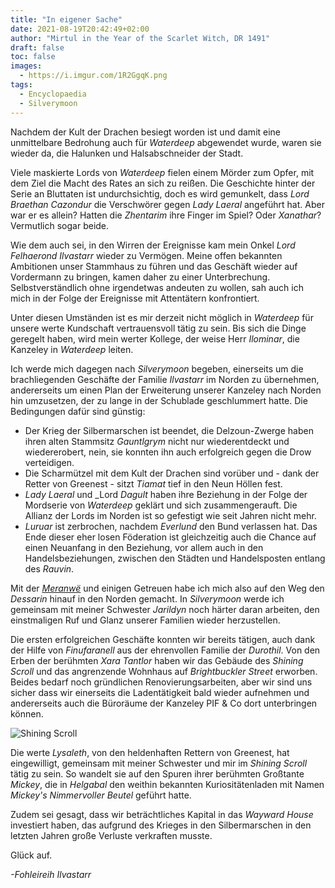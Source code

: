 ```yaml
---
title: "In eigener Sache"
date: 2021-08-19T20:42:49+02:00
author: "Mirtul in the Year of the Scarlet Witch, DR 1491"
draft: false
toc: false
images:
  - https://i.imgur.com/1R2GgqK.png
tags: 
  - Encyclopaedia
  - Silverymoon
---
```


Nachdem der Kult der Drachen besiegt worden ist und damit eine unmittelbare Bedrohung auch für _Waterdeep_ abgewendet wurde, waren sie wieder da, die Halunken und Halsabschneider der Stadt.

Viele maskierte Lords von _Waterdeep_ fielen einem Mörder zum Opfer, mit dem Ziel die Macht des Rates an sich zu reißen. Die Geschichte hinter der Serie an Bluttaten ist undurchsichtig, doch es wird gemunkelt, dass _Lord Braethan Cazondur_ die Verschwörer gegen _Lady Laeral_ angeführt hat. Aber war er es allein? Hatten die _Zhentarim_ ihre Finger im Spiel? Oder _Xanathar_? Vermutlich sogar beide.

Wie dem auch sei, in den Wirren der Ereignisse kam mein Onkel _Lord Felhaerond Ilvastarr_ wieder zu Vermögen. Meine offen bekannten Ambitionen unser Stammhaus zu führen und das Geschäft wieder auf Vordermann zu bringen, kamen daher zu einer Unterbrechung. Selbstverständlich ohne irgendetwas andeuten zu wollen, sah auch ich mich in der Folge der Ereignisse mit Attentätern konfrontiert.

Unter diesen Umständen ist es mir derzeit nicht möglich in _Waterdeep_ für unsere werte Kundschaft vertrauensvoll tätig zu sein. Bis sich die Dinge geregelt haben, wird mein werter Kollege, der weise Herr _Ilominar_, die Kanzeley in _Waterdeep_ leiten.

Ich werde mich dagegen nach _Silverymoon_ begeben, einerseits um die brachliegenden Geschäfte der Familie _Ilvastarr_ im Norden zu übernehmen, andererseits um einen Plan der Erweiterung unserer Kanzeley nach Norden hin umzusetzen, der zu lange in der Schublade geschlummert hatte. Die Bedingungen dafür sind günstig: 

* Der Krieg der Silbermarschen ist beendet, die Delzoun-Zwerge haben ihren alten Stammsitz _Gauntlgrym_ nicht nur wiederentdeckt und wiedererobert, nein, sie konnten ihn auch erfolgreich gegen die Drow verteidigen.
* Die Scharmützel mit dem Kult der Drachen sind vorüber und - dank der Retter von Greenest - sitzt _Tiamat_ tief in den Neun Höllen fest.
* _Lady Laeral_ und _Lord _Dagult_ haben ihre Beziehung in der Folge der Mordserie von _Waterdeep_ geklärt und sich zusammengerauft. Die Allianz der Lords im Norden ist so gefestigt wie seit Jahren nicht mehr.
* _Luruar_ ist zerbrochen, nachdem _Everlund_ den Bund verlassen hat. Das Ende dieser eher losen Föderation ist gleichzeitig auch die Chance auf einen Neuanfang in den Beziehung, vor allem auch in den Handelsbeziehungen, zwischen den Städten und Handelsposten entlang des _Rauvin_.

Mit der [_Meranwë_](/pdf/meranwe.pdf) und einigen Getreuen habe ich mich also auf den Weg den _Dessarin_ hinauf in den Norden gemacht. In _Silverymoon_ werde ich gemeinsam mit meiner Schwester _Jarildyn_ noch härter daran arbeiten, den einstmaligen Ruf und Glanz unserer Familien wieder herzustellen.

Die ersten erfolgreichen Geschäfte konnten wir bereits tätigen, auch dank der Hilfe von _Finufaranell_ aus der ehrenvollen Familie der _Durothil_. Von den Erben der berühmten _Xara Tantlor_ haben wir das Gebäude des _Shining Scroll_ und das angrenzende Wohnhaus auf _Brightbuckler Street_ erworben. Beides bedarf noch gründlichen Renovierungsarbeiten, aber wir sind uns sicher dass wir einerseits die Ladentätigkeit bald wieder aufnehmen und andererseits auch die Büroräume der Kanzeley PIF & Co dort unterbringen können.

![Shining Scroll](https://i.imgur.com/pxNhhan.png)

Die werte _Lysaleth_, von den heldenhaften Rettern von Greenest, hat eingewilligt, gemeinsam mit meiner Schwester und mir im _Shining Scroll_ tätig zu sein. So wandelt sie auf den Spuren ihrer berühmten Großtante _Mickey_, die in _Helgabal_ den weithin bekannten Kuriositätenladen mit Namen _Mickey's Nimmervoller Beutel_ geführt hatte.

Zudem sei gesagt, dass wir beträchtliches Kapital  in das _Wayward House_ investiert haben, das aufgrund des Krieges in den Silbermarschen in den letzten Jahren große Verluste verkraften musste.

Glück auf.

_-Fohleireih Ilvastarr_
